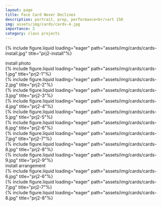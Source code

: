```yaml
---
layout: page
title: Face Card Never Declines
description: portrait, prop, performance<br/>art 150
img: assets/img/cards/cards-4.jpg
importance: 2
category: class projects
---
```


{% include figure.liquid loading="eager" path="assets/img/cards/cards-install.jpg" title="prj2-install"%}

<div class="caption">install photo</div>

<div class="row">
    <div class="col-sm mt-3 mt-md-0">
        {% include figure.liquid loading="eager" path="assets/img/cards/cards-1.jpg" title="prj2-1"%}
    </div>
    <div class="col-sm mt-3 mt-md-0">
        {% include figure.liquid loading="eager" path="assets/img/cards/cards-2.jpg" title="prj2-2"%}
    </div>
     <div class="col-sm mt-3 mt-md-0">
        {% include figure.liquid loading="eager" path="assets/img/cards/cards-3.jpg" title="prj2-3"%}
    </div>
     <div class="col-sm mt-3 mt-md-0">
        {% include figure.liquid loading="eager" path="assets/img/cards/cards-4.jpg" title="prj2-4"%}
    </div>
    <div class="col-sm mt-3 mt-md-0">
        {% include figure.liquid loading="eager" path="assets/img/cards/cards-5.jpg" title="prj2-5"%}
    </div>
    <div class="col-sm mt-3 mt-md-0">
        {% include figure.liquid loading="eager" path="assets/img/cards/cards-6.jpg" title="prj2-6"%}
    </div>
     <div class="col-sm mt-3 mt-md-0">
        {% include figure.liquid loading="eager" path="assets/img/cards/cards-7.jpg" title="prj2-7"%}
    </div>
     <div class="col-sm mt-3 mt-md-0">
        {% include figure.liquid loading="eager" path="assets/img/cards/cards-8.jpg" title="prj2-8"%}
    </div>
    <div class="col-sm mt-3 mt-md-0">
        {% include figure.liquid loading="eager" path="assets/img/cards/cards-9.jpg" title="prj2-9"%}
    </div>
</div>

<div class="caption">install arrangement</div>
<div class="row">
    <div class="col-sm-5 mt-3 mt-md-0">
        {% include figure.liquid loading="eager" path="assets/img/cards/cards-6.jpg" title="prj2-6"%}
    </div>
     <div class="col-sm-2 mt-3 mt-md-0">
        {% include figure.liquid loading="eager" path="assets/img/cards/cards-7.jpg" title="prj2-7"%}
    </div>
     <div class="col-sm-5 mt-3 mt-md-0">
        {% include figure.liquid loading="eager" path="assets/img/cards/cards-8.jpg" title="prj2-8"%}
    </div>
</div>
